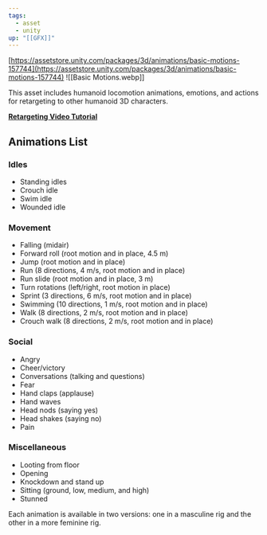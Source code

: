 ```yaml
---
tags:
  - asset
  - unity
up: "[[GFX]]"
---
```

[https://assetstore.unity.com/packages/3d/animations/basic-motions-157744](https://assetstore.unity.com/packages/3d/animations/basic-motions-157744)
![[Basic Motions.webp]]

This asset includes humanoid locomotion animations, emotions, and actions for retargeting to other humanoid 3D characters.

[**Retargeting Video Tutorial**](https://www.youtube.com/watch?v=0o7SzYSsR-o)

## Animations List

### Idles
- Standing idles
- Crouch idle
- Swim idle
- Wounded idle

### Movement
- Falling (midair)
- Forward roll (root motion and in place, 4.5 m)
- Jump (root motion and in place)
- Run (8 directions, 4 m/s, root motion and in place)
- Run slide (root motion and in place, 3 m)
- Turn rotations (left/right, root motion in place)
- Sprint (3 directions, 6 m/s, root motion and in place)
- Swimming (10 directions, 1 m/s, root motion and in place)
- Walk (8 directions, 2 m/s, root motion and in place)
- Crouch walk (8 directions, 2 m/s, root motion and in place)

### Social
- Angry
- Cheer/victory
- Conversations (talking and questions)
- Fear
- Hand claps (applause)
- Hand waves
- Head nods (saying yes)
- Head shakes (saying no)
- Pain

### Miscellaneous
- Looting from floor
- Opening
- Knockdown and stand up
- Sitting (ground, low, medium, and high)
- Stunned

Each animation is available in two versions: one in a masculine rig and the other in a more feminine rig.